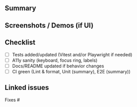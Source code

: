 ## Summary
<!-- What does this change do? Why? -->

## Screenshots / Demos (if UI)
<!-- GIF or screenshot, especially for TreeView/Editor changes -->

## Checklist
- [ ] Tests added/updated (Vitest and/or Playwright if needed)
- [ ] A11y sanity (keyboard, focus ring, labels)
- [ ] Docs/README updated if behavior changes
- [ ] CI green (Lint & format, Unit (summary), E2E (summary))

## Linked issues
Fixes #
